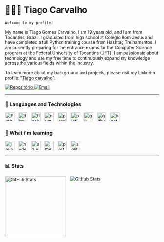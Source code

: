 # 🧑🏻‍💻 Tiago Carvalho

`Welcome to my profile!`

My name is Tiago Gomes Carvalho, I am 19 years old, and I am from Tocantins, Brazil. I graduated from high school at Colégio Bom Jesus and have completed a full Python training course from Hashtag Treinamentos. I am currently preparing for the entrance exams for the Computer Science program at the Federal University of Tocantins (UFT). I am passionate about technology and use my free time to continuously expand my knowledge across the various fields within the industry.

To learn more about my background and projects, please visit my LinkedIn profile: "[Tiago carvalho](https://www.linkedin.com/in/tiago-carvalho-34a93a371)".

<a href="https://github.com/TiagoGCarvalho?tab=repositories" target="_blank">
    <img src="https://custom-icon-badges.demolab.com/badge/-My%20Repos-blue?style=for-the-badge&logo=repo&logoColor=white" alt="Repositório">
</a>
<a href="mailto:tiagocarvalhobrto@gmail.com">
    <img src="https://custom-icon-badges.demolab.com/badge/-Contact-grey?style=for-the-badge&logo=mail&logoColor=white" alt="Email">
</a>

---

### 🤖 Languages and Technologies

<img
    align= "left"
    alt="Python"
    title="Python"
    width="30px"
    style="padding-right: 10px;"
    src="https://cdn.jsdelivr.net/gh/devicons/devicon@latest/icons/python/python-original.svg" 
/>
<img
    align= "left"
    alt="django"
    title="django"
    width="30px"
    style="padding-right: 10px;"
    src="https://cdn.jsdelivr.net/gh/devicons/devicon@latest/icons/django/django-plain.svg" 
/>
<img
    align= "left"
    alt="flask"
    title="flask"
    width="30px"
    style="padding-right: 10px;"
    src="https://cdn.jsdelivr.net/gh/devicons/devicon@latest/icons/flask/flask-original.svg" 
/>
<img
    align= "left"
    alt="numpy"
    title="numpy"
    width="30px"
    style="padding-right: 10px;"
    src="https://cdn.jsdelivr.net/gh/devicons/devicon@latest/icons/numpy/numpy-original.svg"  
/>
<img
    align= "left"
    alt="pandas"
    title="pandas"
    width="30px"
    style="padding-right: 10px;"
    src="https://cdn.jsdelivr.net/gh/devicons/devicon@latest/icons/pandas/pandas-original.svg"  
/>
<img
    align= "left"
    alt="plotly"
    title="plotly"
    width="30px"
    style="padding-right: 10px;"
    src="https://cdn.jsdelivr.net/gh/devicons/devicon@latest/icons/plotly/plotly-original.svg"  
/>
<img
    align= "left"
    alt="git"
    title="git"
    width="30px"
    style="padding-right: 10px;"
    src="https://cdn.jsdelivr.net/gh/devicons/devicon@latest/icons/git/git-original.svg" 
/>
<img
    align= "left"
    alt="github"
    title="github"
    width="30px"
    style="padding-right: 10px;"
    src="https://cdn.jsdelivr.net/gh/devicons/devicon@latest/icons/github/github-original.svg" 
/>
<img
    align= "left"
    alt="bootstrap"
    title="bootstrap"
    width="30px"
    style="padding-right: 10px;"
    src="https://cdn.jsdelivr.net/gh/devicons/devicon@latest/icons/bootstrap/bootstrap-original.svg"
/>
<br/>
<br/>

### 📝 What i'm learning 

<img
    align= "left"
    alt="javascript"
    title="javascript"
    width="30px"
    style="padding-right: 10px;"
    src="https://cdn.jsdelivr.net/gh/devicons/devicon@latest/icons/javascript/javascript-original.svg" 
/>
<img
    align= "left"
    alt="nodejs"
    title="nodejs"
    width="30px"
    style="padding-right: 10px;"
    src="https://cdn.jsdelivr.net/gh/devicons/devicon@latest/icons/nodejs/nodejs-original.svg" 
/>
<img
    align= "left"
    alt="azuresqldatabase"
    title="azuresqldatabase"
    width="30px"
    style="padding-right: 10px;"
    src="https://cdn.jsdelivr.net/gh/devicons/devicon@latest/icons/azuresqldatabase/azuresqldatabase-original.svg" 
/>
<img
    align= "left"
    alt="mysql"
    title="mysql"
    width="30px"
    style="padding-right: 10px;"
    src="https://cdn.jsdelivr.net/gh/devicons/devicon@latest/icons/mysql/mysql-original.svg" 
/>
<img
    align= "left"
    alt="postgresql"
    title="postgresql"
    width="30px"
    style="padding-right: 10px;"
    src="https://cdn.jsdelivr.net/gh/devicons/devicon@latest/icons/postgresql/postgresql-original.svg" 
/>
<img
    align= "left"
    alt="sqlite"
    title="sqlite"
    width="30px"
    style="padding-right: 10px;"
    src="https://cdn.jsdelivr.net/gh/devicons/devicon@latest/icons/sqlite/sqlite-original.svg" 
/>

<br/>
<br/>

---

### 📊  Stats

<p>
    <img
        align= "left"
        alt="GitHub Stats"
        height="200"
        style="padding-right: 10px;"
        src="https://github-readme-stats.vercel.app/api?username=TiagoGCarvalho&show_icons=true&theme=tokyonight&include_all_commits=true"
    />
    <img
        align= "left"
        alt="GitHub Stats"
        style="padding-right: 10px;"
        src="https://github-readme-stats.vercel.app/api/top-langs/?username=TiagoGCarvalho&theme=tokyonight&layout=compact&langs_count=9"
    />
</p>
